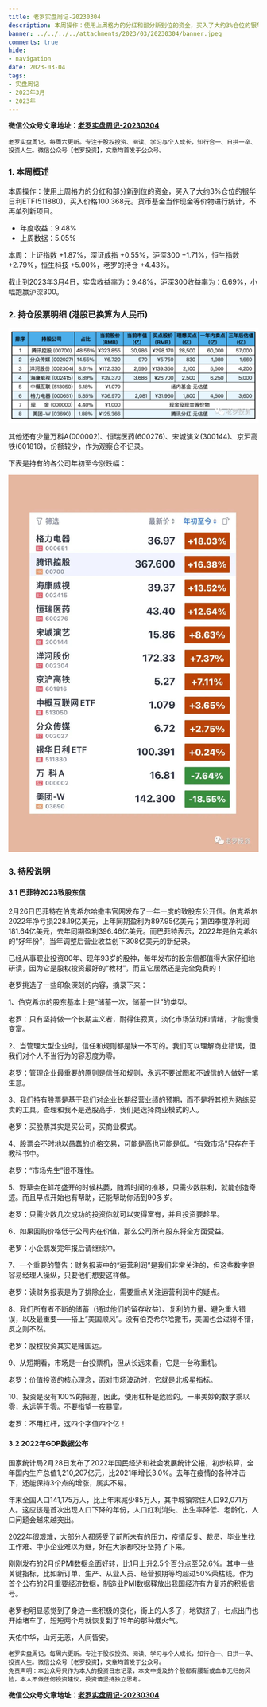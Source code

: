 ```yaml
---
title: 老罗实盘周记-20230304
description: 本周操作：使用上周格力的分红和部分新到位的资金，买入了大约3%仓位的银华日利ETF(511880)，买入价格100.368元。货币基金当作现金等价物进行统计，不再单列新项目。年度收益：9.48%，上周数据：5.05%。本周：上证指数 +1.87%，深证成指 +0.55%，沪深300 +1.71%，恒生指数 +2.79%，恒生科技 +5.00%，老罗的持仓 +4.43%。截止到2023年3月4日，实盘收益率为：9.48%，沪深300收益率为：6.69%，小幅跑赢沪深300。
banner: ../../../../attachments/2023/03/20230304/banner.jpeg
comments: true
hide:
- navigation
date: 2023-03-04
tags:
- 实盘周记
- 2023年3月
- 2023年
---
```


__微信公众号文章地址：[老罗实盘周记-20230304](https://mp.weixin.qq.com/s/igx_IJpGpzK9mgDSpjyxBw)__

```
老罗实盘周记，每周六更新。专注于股权投资、阅读、学习与个人成长，知行合一、日拱一卒、投资人生。微信公众号【老罗投资】，文章均首发于公众号。
```

### 1. 本周概述

本周操作：使用上周格力的分红和部分新到位的资金，买入了大约3%仓位的银华日利ETF(511880)，买入价格100.368元。货币基金当作现金等价物进行统计，不再单列新项目。

+ 年度收益：<span class="red">9.48%</span>
+ 上周数据：<span class="red">5.05%</span>

本周：上证指数 +1.87%，深证成指 +0.55%，沪深300 +1.71%，恒生指数 +2.79%，恒生科技 +5.00%，老罗的持仓 <span class="red">+4.43%</span>。

截止到2023年3月4日，实盘收益率为：<span class="red">9.48%</span>，沪深300收益率为：<span class="red">6.69%</span>，小幅跑赢沪深300。

### 2. 持仓股票明细 (港股已换算为人民币)

![持仓股票明细](../../../attachments/2023/03/20230304/1.png)

其他还有少量万科A(000002)、恒瑞医药(600276)、宋城演义(300144)、京沪高铁(601816)，份额较少，作为观察仓不记录。

下表是持有的各公司年初至今涨跌幅：

![各公司年初至今涨跌幅](../../../attachments/2023/03/20230304/2.jpeg)

### 3. 持股说明

#### 3.1 巴菲特2023致股东信

2月26日巴菲特在伯克希尔哈撒韦官网发布了一年一度的致股东公开信。伯克希尔2022年净亏损228.19亿美元，上年同期盈利为897.95亿美元；第四季度净利润181.64亿美元，去年同期盈利396.46亿美元。而巴菲特表示，2022年是伯克希尔的“好年份”，当年调整后营业收益创下308亿美元的新纪录。

已经从事职业投资80年、现年93岁的股神，每年发布的股东信都值得大家仔细地研读，因为它是股权投资最好的“教材”，而且它居然还是完全免费的！

老罗挑选了一些印象深刻的内容，摘录下来：

1、伯克希尔的股东基本上是“储蓄一次，储蓄一世”的类型。

老罗：只有坚持做一个长期主义者，耐得住寂寞，淡化市场波动和情绪，才能慢慢变富。

2、当管理大型企业时，信任和规则都是缺一不可的。我们可以理解商业错误，但我们对个人不当行为的容忍度为零。

老罗：管理企业最重要的原则是信任和规则，永远不要试图和不诚信的人做好一笔生意。

3、我们持有股票是基于我们对企业长期经营业绩的预期，而不是将其视为熟练买卖的工具。查理和我不是选股高手，我们是选择商业模式的人。

老罗：买股票其实是买公司，买商业模式。

4、股票会不时地以愚蠢的价格交易，可能是高也可能是低。“有效市场”只存在于教科书中。

老罗：“市场先生”很不理性。

5、野草会在鲜花盛开的时候枯萎，随着时间的推移，只需少数胜利，就能创造奇迹。而且早点开始也有帮助，还能帮助你活到90多岁。

老罗：只需少数几次成功的投资你就可以变得富有，并且投资要趁早。

6、如果回购价格低于公司内在价值，那么公司所有股东将全方面受益。

老罗：小企鹅发完年报后请继续冲。

7、一个重要的警告：财务报表中的“运营利润”是我们非常关注的，但这些数字很容易经理人操纵，只要他们想要这样做。

老罗：读财务报表是为了排除企业，需要重点关注运营利润中的疑点。

8、我们所有者不断的储蓄（通过他们的留存收益）、复利的力量、避免重大错误，以及最重要——搭上“美国顺风”。没有伯克希尔哈撒韦，美国也会过得不错，反之则不然。

老罗：股权投资其实是赌国运。

9、从短期看，市场是一台投票机，但从长远来看，它是一台称重机。

老罗：价值投资的核心理念，面对市场波动时，它就是北极星指标。

10、投资是没有100%的把握，因此，使用杠杆是危险的。一串美妙的数字乘以零，永远等于零。不要指望一夜暴富。

老罗：不用杠杆，这四个字值四个亿！

#### 3.2 2022年GDP数据公布

国家统计局2月28日发布了2022年国民经济和社会发展统计公报，初步核算，全年国内生产总值1,210,207亿元，比2021年增长3.0%。去年在疫情的各种冲击下，还能保持3个点的增涨，属实不易。

年末全国人口141,175万人，比上年末减少85万人，其中城镇常住人口92,071万人。这应该是首次出现人口下降的年份，人口红利消失、出生率降低、老龄化，人口问题会越来越突出。

2022年很艰难，大部分人都感受了前所未有的压力，疫情反复、裁员、毕业生找工作难、中小企业难以为继，好在大家都咬牙坚持了下来。

刚刚发布的2月份PMI数据全面好转，比1月上升2.5个百分点至52.6%。其中一些关键指标，比如新订单、生产、从业人员、经营预期等均超过50%荣枯线。作为首个公布的2月重要经济数据，制造业PMI数据释放出我国经济有力复苏的积极信号。

老罗也明显感觉到了身边一些积极的变化，街上的人多了，地铁挤了，七点出门也开始堵车了，短短两个月就恢复到了19年的那种烟火气。

天佑中华，山河无恙，人间皆安。

```
老罗实盘周记，每周六更新。专注于股权投资、阅读、学习与个人成长，知行合一、日拱一卒、投资人生。微信公众号【老罗投资】，文章均首发于公众号。
免责声明：本公众号只作为本人的投资日志记录，本文中提及的个股都有腰斩或血本无归的风险，本人不做任何投资建议，投资请坚持独立思考。
```

__微信公众号文章地址：[老罗实盘周记-20230304](https://mp.weixin.qq.com/s/igx_IJpGpzK9mgDSpjyxBw)__